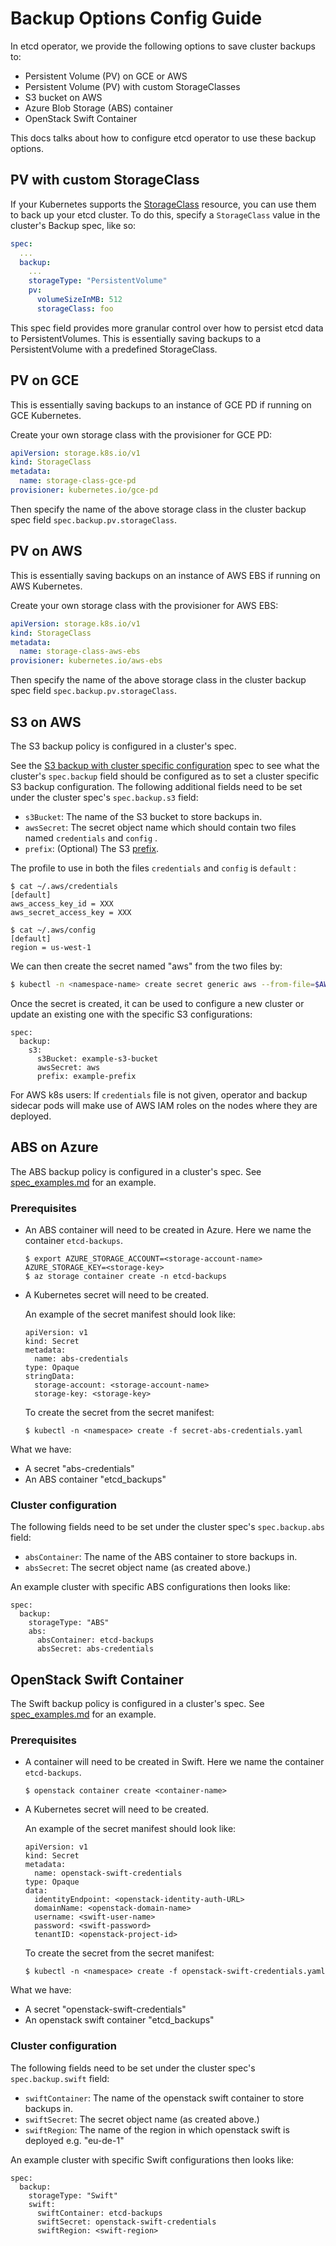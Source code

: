 # Backup Options Config Guide

In etcd operator, we provide the following options to save cluster backups to:
- Persistent Volume (PV) on GCE or AWS
- Persistent Volume (PV) with custom StorageClasses
- S3 bucket on AWS
- Azure Blob Storage (ABS) container
- OpenStack Swift Container

This docs talks about how to configure etcd operator to use these backup options.

## PV with custom StorageClass

If your Kubernetes supports the [StorageClass](https://kubernetes.io/docs/concepts/storage/persistent-volumes/#storageclasses) resource, you can use them to back up your etcd cluster. To do this, specify a `StorageClass` value in the cluster's Backup spec, like so:

```yaml
spec:
  ...
  backup:
    ...
    storageType: "PersistentVolume"
    pv:
      volumeSizeInMB: 512
      storageClass: foo
```

This spec field provides more granular control over how to persist etcd data to PersistentVolumes. This is essentially saving backups to a PersistentVolume with a predefined StorageClass.

## PV on GCE

This is essentially saving backups to an instance of GCE PD if running on GCE Kubernetes.

Create your own storage class with the provisioner for GCE PD:
```yaml
apiVersion: storage.k8s.io/v1
kind: StorageClass
metadata:
  name: storage-class-gce-pd
provisioner: kubernetes.io/gce-pd
```
Then specify the name of the above storage class in the cluster backup spec field `spec.backup.pv.storageClass`.

## PV on AWS

This is essentially saving backups on an instance of AWS EBS if running on AWS Kubernetes.

Create your own storage class with the provisioner for AWS EBS:
```yaml
apiVersion: storage.k8s.io/v1
kind: StorageClass
metadata:
  name: storage-class-aws-ebs
provisioner: kubernetes.io/aws-ebs
```
Then specify the name of the above storage class in the cluster backup spec field `spec.backup.pv.storageClass`.

## S3 on AWS

The S3 backup policy is configured in a cluster's spec. 

See the [S3 backup with cluster specific configuration](spec_examples.md#s3-backup-and-cluster-specific-s3-configuration) spec to see what the cluster's `spec.backup` field should be configured as to set a cluster specific S3 backup configuration. The following additional fields need to be set under the cluster spec's `spec.backup.s3` field:
- `s3Bucket`: The name of the S3 bucket to store backups in.
- `awsSecret`: The secret object name which should contain two files named `credentials` and `config` .
- `prefix`: (Optional) The S3 [prefix](http://docs.aws.amazon.com/AmazonS3/latest/dev/ListingKeysHierarchy.html).

The profile to use in both the files `credentials` and `config` is `default` :
```
$ cat ~/.aws/credentials
[default]
aws_access_key_id = XXX
aws_secret_access_key = XXX

$ cat ~/.aws/config
[default]
region = us-west-1
```

We can then create the secret named "aws" from the two files by:
```bash
$ kubectl -n <namespace-name> create secret generic aws --from-file=$AWS_DIR/credentials --from-file=$AWS_DIR/config
```

Once the secret is created, it can be used to configure a new cluster or update an existing one with the specific S3 configurations:
```
spec:
  backup:
    s3:
      s3Bucket: example-s3-bucket
      awsSecret: aws
      prefix: example-prefix
```

For AWS k8s users: If `credentials` file is not given,
operator and backup sidecar pods will make use of AWS IAM roles on the nodes where they are deployed.

## ABS on Azure

The ABS backup policy is configured in a cluster's spec.  See [spec_examples.md](spec_examples.md#three-member-cluster-with-abs-backup) for an example.

### Prerequisites

  * An ABS container will need to be created in Azure. Here we name the container `etcd-backups`.

    ```
    $ export AZURE_STORAGE_ACCOUNT=<storage-account-name> AZURE_STORAGE_KEY=<storage-key>
    $ az storage container create -n etcd-backups
    ```

  * A Kubernetes secret will need to be created.

      An example of the secret manifest should look like:
      ```
      apiVersion: v1
      kind: Secret
      metadata:
        name: abs-credentials
      type: Opaque
      stringData:
        storage-account: <storage-account-name>
        storage-key: <storage-key>
      ```

      To create the secret from the secret manifest:
      ```
      $ kubectl -n <namespace> create -f secret-abs-credentials.yaml
      ```

What we have:
- A secret "abs-credentials"
- An ABS container "etcd_backups"

### Cluster configuration

The following fields need to be set under the cluster spec's `spec.backup.abs` field:
- `absContainer`: The name of the ABS container to store backups in.
- `absSecret`: The secret object name (as created above.)

An example cluster with specific ABS configurations then looks like:
```
spec:
  backup:
    storageType: "ABS"
    abs:
      absContainer: etcd-backups
      absSecret: abs-credentials
```

## OpenStack Swift Container
The Swift backup policy is configured in a cluster's spec.  See [spec_examples.md](spec_examples.md#three-member-cluster-with-swift-backup) for an example.

### Prerequisites

  * A container will need to be created in Swift. Here we name the container `etcd-backups`.

    ```
    $ openstack container create <container-name>
    ```

  * A Kubernetes secret will need to be created.

      An example of the secret manifest should look like:
      ```
      apiVersion: v1
      kind: Secret
      metadata:
        name: openstack-swift-credentials
      type: Opaque
      data:
        identityEndpoint: <openstack-identity-auth-URL>
        domainName: <openstack-domain-name>
        username: <swift-user-name>
        password: <swift-password>
        tenantID: <openstack-project-id>
      ```

      To create the secret from the secret manifest:
      ```
      $ kubectl -n <namespace> create -f openstack-swift-credentials.yaml
      ```

What we have:
- A secret "openstack-swift-credentials"
- An openstack swift container "etcd_backups"

### Cluster configuration

The following fields need to be set under the cluster spec's `spec.backup.swift` field:
- `swiftContainer`: The name of the openstack swift container to store backups in.
- `swiftSecret`: The secret object name (as created above.)
- `swiftRegion`: The name of the region in which openstack swift is deployed e.g. "eu-de-1"

An example cluster with specific Swift configurations then looks like:
```
spec:
  backup:
    storageType: "Swift"
    swift:
      swiftContainer: etcd-backups
      swiftSecret: openstack-swift-credentials
      swiftRegion: <swift-region>
```

